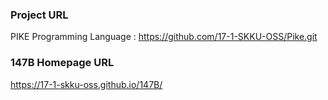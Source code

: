 ### Project URL

PIKE Programming Language : https://github.com/17-1-SKKU-OSS/Pike.git

### 147B Homepage URL

https://17-1-skku-oss.github.io/147B/
